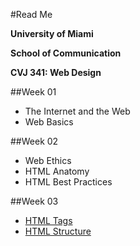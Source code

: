 #Read Me

**University of Miami**

**School of Communication**

**CVJ 341: Web Design**

##Week 01
- The Internet and the Web
- Web Basics

##Week 02
- Web Ethics
- HTML Anatomy
- HTML Best Practices

##Week 03
- [HTML Tags](https://github.com/thegeekprof/web-page-sample)
- [HTML Structure](https://github.com/thegeekprof/html-structure)
